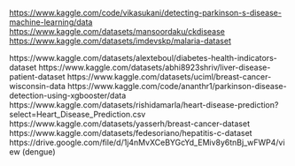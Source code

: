 <https://www.kaggle.com/code/vikasukani/detecting-parkinson-s-disease-machine-learning/data>
<https://www.kaggle.com/datasets/mansoordaku/ckdisease>
<https://www.kaggle.com/datasets/imdevskp/malaria-dataset>



<Me>
https://www.kaggle.com/datasets/alexteboul/diabetes-health-indicators-dataset
https://www.kaggle.com/datasets/abhi8923shriv/liver-disease-patient-dataset
https://www.kaggle.com/datasets/uciml/breast-cancer-wisconsin-data
https://www.kaggle.com/code/ananthr1/parkinson-disease-detection-using-xgbooster/data
https://www.kaggle.com/datasets/rishidamarla/heart-disease-prediction?select=Heart_Disease_Prediction.csv
https://www.kaggle.com/datasets/yasserh/breast-cancer-dataset
https://www.kaggle.com/datasets/fedesoriano/hepatitis-c-dataset
https://drive.google.com/file/d/1j4nMvXCeBYGcYd_EMiv8y6tnBj_wFWP4/view (dengue)
